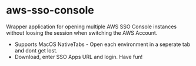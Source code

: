 # aws-sso-console

Wrapper application for opening multiple AWS SSO Console instances without loosing the session when switching the AWS Account.

- Supports MacOS NativeTabs - Open each environment in a seperate tab and dont get lost.
- Download, enter SSO Apps URL and login. Have fun!

